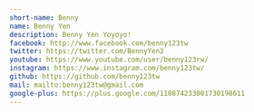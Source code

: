 ```yaml
---
short-name: Benny
name: Benny Yen
description: Benny Yen Yoyoyo!
facebook: http://www.facebook.com/benny123tw
twitter: https://twitter.com/BennyYen2
youtube: https://www.youtube.com/user/benny123rw/
instagram: https://www.instagram.com/benny123tw/
github: https://github.com/benny123tw
mail: mailto:benny123tw@gmail.com
google-plus: https://plus.google.com/110874233001730198611
---
```

